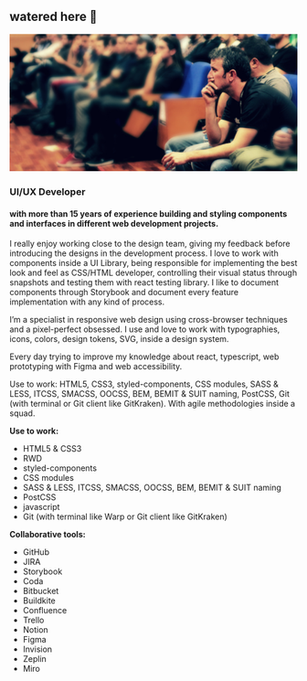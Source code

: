 ## watered here 👋
![watered, attending](https://github.com/jaguadoarias/jaguadoarias/blob/master/attending.jpg)

### UI/UX Developer 
#### with more than 15 years of experience building and styling components and interfaces in different web development projects.

I really enjoy working close to the design team, giving my feedback before introducing the designs in the development process. I love to work with components inside a UI Library, being responsible for implementing the best look and feel as CSS/HTML developer, controlling their visual status through snapshots and testing them with react testing library. I like to document components through Storybook and document every feature implementation with any kind of process.

I’m a specialist in responsive web design using cross-browser techniques and a pixel-perfect obsessed. I use and love to work with typographies, icons, colors, design tokens, SVG, inside a design system. 

Every day trying to improve my knowledge about react, typescript, web prototyping with Figma and web accessibility.

Use to work: HTML5, CSS3, styled-components, CSS modules, SASS & LESS, ITCSS, SMACSS, OOCSS, BEM, BEMIT & SUIT naming, PostCSS, Git (with terminal or Git client like GitKraken). With agile methodologies inside a squad.

**Use to work:**

- HTML5 & CSS3
- RWD 
- styled-components
- CSS modules
- SASS & LESS, ITCSS, SMACSS, OOCSS, BEM, BEMIT & SUIT naming
- PostCSS
- javascript
- Git (with terminal like Warp or Git client like GitKraken)

**Collaborative tools:**

- GitHub
- JIRA
- Storybook
- Coda
- Bitbucket
- Buildkite
- Confluence
- Trello
- Notion
- Figma
- Invision
- Zeplin
- Miro
